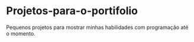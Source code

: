 # Projetos-para-o-portifolio
Pequenos projetos para mostrar minhas habilidades com programação até o momento.
